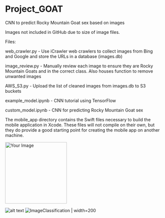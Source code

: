 # Project_GOAT
CNN to predict Rocky Mountain Goat sex based on images

Images not included in GitHub due to size of image files.

Files:


web_crawler.py - Use iCrawler web crawlers to collect images from Bing and Google and store the URLs in a database (images.db)

image_review.py - Manually review each image to ensure they are Rocky Mountain Goats and in the correct class. Also houses function to remove unwanted images

AWS_S3.py - Upload the list of cleaned images from images.db to S3 buckets

example_model.ipynb - CNN tutorial using TensorFlow

custom_model.ipynb - CNN for predicting Rocky Mountain Goat sex

The mobile_app directory contains the Swift files necessary to build the mobile application in Xcode. These files will not compile on their own, but they do provide a good starting point for creating the mobile app on another machine.

<img src="[https://example.com/your-image.jpg](https://github.com/trevor-leach803/Project_GOAT/blob/main/mobile_app/app_screenshots/ImageClassification.PNG)" alt="Your Image" width="200" />


![alt text](https://github.com/trevor-leach803/Project_GOAT/blob/main/mobile_app/app_screenshots/ImageClassification.PNG)
![ImageClassification](https://github.com/trevor-leach803/Project_GOAT/assets/112582435/0f1c02c8-f663-4dc0-af09-92d7262e205e) | width=200
